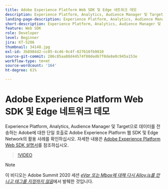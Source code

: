 ```yaml
---
title: Adobe Experience Platform Web SDK 및 Edge 네트워크 데모
description: Experience Platform, Analytics, Audience Manager 및 Target으로 데이터를 전송하는 Adobe에 대한 단일 호출로 Adobe Experience Platform Web SDK 및 Edge Network의 활용 사례를 확인하십시오.
landing-page-description: Experience Platform, Analytics, Audience Manager 및 Target으로 데이터를 전송하는 Adobe에 대한 단일 호출로 Adobe Web SDK 및 Edge Network의 활용 사례 데모를 참조하십시오.
short-description: Experience Platform, Analytics, Audience Manager 및 Target으로 데이터를 전송하는 Adobe에 대한 단일 호출로 Adobe Web SDK 및 Edge Network의 활용 사례 데모를 참조하십시오.
feature: Web SDK
role: Developer
level: Beginner
jira: KT-5206
thumbnail: 34148.jpg
exl-id: 3b8984d2-cc05-4c46-9c4f-027616fb9810
source-git-commit: 286c85aa88d44574f00ded67f0de8e0c945a153e
workflow-type: tm+mt
source-wordcount: '164'
ht-degree: 61%

---
```


# Adobe Experience Platform Web SDK 및 Edge 네트워크 데모

Experience Platform, Analytics, Audience Manager 및 Target으로 데이터를 전송하는 Adobe에 대한 단일 호출로 Adobe Experience Platform 웹 SDK 및 Edge Network의 활용 사례를 확인하십시오. 자세한 내용은 [Adobe Experience Platform Web SDK 설명서](https://experienceleague.adobe.com/docs/experience-platform/edge/home.html)를 참조하십시오.

>[!VIDEO](https://video.tv.adobe.com/v/34148?learn=on&enablevpops)

>[!NOTE]
>
>이 비디오는 Adobe Summit 2020 세션 *[eVar 또는 Mbox에 대해 다시 Alloy.js를 만나고 태그를 지정하지 않음](https://business.adobe.com/summit/2020/with-alloy-js-never-tag-for-an-evar-or-mbox-again.html)*&#x200B;에서 발췌한 것입니다.
